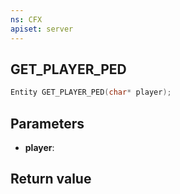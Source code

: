 ```yaml
---
ns: CFX
apiset: server
---
```

## GET_PLAYER_PED

```c
Entity GET_PLAYER_PED(char* player);
```


## Parameters
* **player**: 

## Return value
